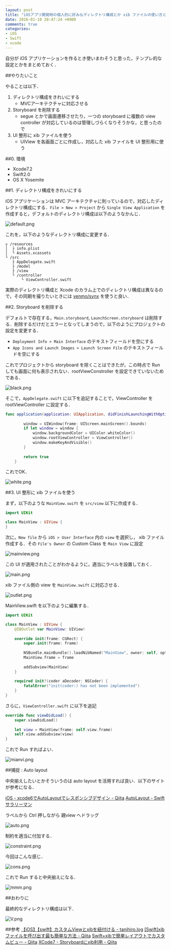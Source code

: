 ```yaml
---
layout: post
title: "iOSアプリ開発時の個人的に好みなディレクトリ構成とか xib ファイルの使い方とか"
date: 2016-01-10 20:47:24 +0900
comments: true
categories: 
- iOS
- Swift
- xcode
---
```


自分が iOS アプリケーションを作るとき使いまわそうと思った，テンプレ的な設定とかをまとめておく．

<!-- more -->

##やりたいこと

やることは以下．

1. ディレクトリ構成をきれいにする
	* MVCアーキテクチャに対応させる
2. Storyboard を削除する
	* segue とかで画面遷移させたり，一つの storyboard に複数の view controller が対応しているのは管理しづらくなりそうかな，と思ったので
3. UI 整形に xib ファイルを使う
	* UIView を各画面ごとに作成し，対応した xib ファイルを UI 整形用に使う

##0. 環境

* Xcode7.2
* Swift2.0
* OS X Yosemite

##1. ディレクトリ構成をきれいにする

iOS アプリケーションは MVC アーキテクチャに則っているので，対応したディレクトリ構成にする．`File > New > Project` から `Single View Application` を作成すると，デフォルトのディレクトリ構成は以下のようなかんじ．

![default.png](/images/20160110_default.png)

これを，以下のようなディレクトリ構成に変更する．

```
┬ /resources
│  ├ info.plist
│  └ Assets.xcassets
└ /src
   ├ AppDelegate.swift
   ├ /model
   ├ /view
   └ /controller
       └ ViewController.swift
```

実際のディレクトリ構成と Xcode のカラム上でのディレクトリ構成は異なるので，その同期を撮りたいときには [venmo/synx](https://github.com/venmo/synx) を使うと良い．

##2. Storyboard を削除する

デフォルトで存在する，`Main.storyboard`, `LaunchScreen.storyboard` は削除する．削除するだけだとエラーとなってしまうので，以下のようにプロジェクトの設定を変更する．

* `Deployment Info > Main Interface` のテキストフィールドを空にする
* `App Icons and Launch Images > Launch Screen File` のテキストフィールドを空にする

これでプロジェクトから storyboard を除くことはできたが，この時点で Run しても画面に何も表示されない．rootViewConstroller を設定できていないためである．

![black.png](/images/20160110_black.png)

そこで，`AppDelegate.swift` に以下を追記することで，ViewController を rootViewController に設定する．

```swift
func application(application: UIApplication, didFinishLaunchingWithOptions launchOptions: [NSObject: AnyObject]?) -> Bool {
        
        window = UIWindow(frame: UIScreen.mainScreen().bounds)
        if let window = window {
            window.backgroundColor = UIColor.whiteColor()
            window.rootViewController = ViewController()
            window.makeKeyAndVisible()
        }
        
        return true
    }
```

これでOK．

![white.png](/images/20160110_white.png)



##3. UI 整形に xib ファイルを使う

まず，以下のような `MainView.swift` を `src/view` 以下に作成する．

```swift
import UIKit

class MainView : UIView {
}
```

次に，`New file` から `iOS > User Interface` 内の `view` を選択し， xib ファイル作成する．その `File's Owner` の Custom Class を `Main View` に設定

![mainview.png](/images/20160110_mainview.png)

この UI が適用されたことがわかるように，適当にラベルを設置しておく．

![main.png](/images/20160110_main.png)

xib ファイル側の view を `MainView.swift` に対応させる．

![outlet.png](/images/20160110_outlet.png)

MainView.swift を以下のように編集する．

```swift
import UIKit

class MainView : UIView {
    @IBOutlet var MainView: UIView!
    
    override init(frame: CGRect) {
        super.init(frame: frame)
        
        NSBundle.mainBundle().loadNibNamed("MainView", owner: self, options: nil)
        MainView.frame = frame
        
        addSubview(MainView)
    }
    
    required init?(coder aDecoder: NSCoder) {
        fatalError("init(coder:) has not been implemented")
    }
}
```

さらに，`ViewController.swift` に以下を追記

```swift
override func viewDidLoad() {
    super.viewDidLoad()
    
    let view = MainView(frame: self.view.frame)
    self.view.addSubview(view)
}
```

これで Run すればよい．

![mianvi.png](/images/20160110_mianvi.png)



##捕捉 : Auto layout

中央揃えしたいとかそういうのは auto layout を活用すれば良い．以下のサイトが参考になる．

[iOS - xcode6でAutoLayoutでレスポンシブデザイン - Qiita](http://qiita.com/teradonburi/items/94b89379aa5a0bfdc71d)
[AutoLayout - Swiftサラリーマン](http://swift-salaryman.com/autolayout.php)

ラベルから Ctrl 押しながら 親view へドラッグ

![ auto.png](/images/20160110_auto.png)

制約を適当に付加する．

![constraint.png](/images/20160110_constraint.png)

今回はこんな感じ．

![cons.png](/images/20160110_cons.png)

これで Run すると中央揃えになる．

![mmm.png](/images/20160110_mmm.png)

##おわりに

最終的なディレクトリ構成は以下．

![V.png](/images/20160110_V.png)

##参考
[【iOS】【swift】カスタムViewとxibを紐付ける - tanihiro.log](http://tanihiro.hatenablog.com/entry/2015/10/13/092710)
[[Swift]xibファイルを呼び出す最も簡単な方法 - Qiita](http://qiita.com/iKichiemon/items/3cfa6c2bf2a0acb299a0)
[Swift+xibで簡単レイアウトでカスタムビュー - Qiita](http://qiita.com/noppefoxwolf/items/11401622950768c93fd2)
[XCode7 - Storyboardにxib利用 - Qiita](http://qiita.com/MTattin/items/61beb3b4afcc779f707f)